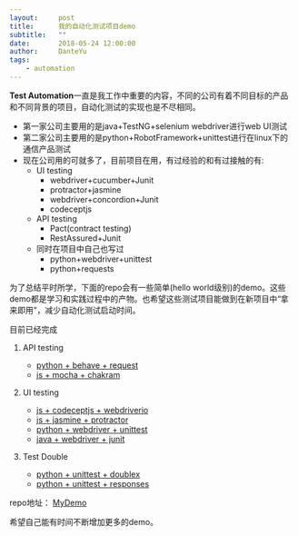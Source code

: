 ```yaml
---
layout:     post
title:      我的自动化测试项目demo
subtitle:   ""
date:       2018-05-24 12:00:00
author:     DanteYu
tags:
    - automation
---
```


**Test Automation**一直是我工作中重要的内容，不同的公司有着不同目标的产品和不同背景的项目，自动化测试的实现也是不尽相同。

* 第一家公司主要用的是java+TestNG+selenium webdriver进行web UI测试
* 第二家公司主要用的是python+RobotFramework+unittest进行在linux下的通信产品测试
* 现在公司用的可就多了，目前项目在用，有过经验的和有过接触的有:
  * UI testing
    * webdriver+cucumber+Junit
    * protractor+jasmine
    * webdriver+concordion+Junit
    * codeceptjs
  * API testing
    * Pact(contract testing)
    * RestAssured+Junit
  * 同时在项目中自己也写过
    * python+webdriver+unittest
    * python+requests

为了总结平时所学，下面的repo会有一些简单(hello world级别)的demo。这些demo都是学习和实践过程中的产物。也希望这些测试项目能做到在新项目中“拿来即用”，减少自动化测试启动时间。

目前已经完成
1. API testing
   * [python + behave + request](https://github.com/DanteYu/Test_Automation_Demo/tree/master/APITesting/python_behave_requests)
   * [js + mocha + chakram](https://github.com/DanteYu/Test_Automation_Demo/tree/master/APITesting/js_mocha_chakram)

2. UI testing
   * [js + codeceptjs + webdriverio](https://github.com/DanteYu/Test_Automation_Demo/tree/master/UITesting/js_codeceptjs_webdriverio)
   * [js + jasmine + protractor](https://github.com/DanteYu/Test_Automation_Demo/tree/master/UITesting/js_jasmine_protractor)
   * [python + webdriver + unittest](https://github.com/DanteYu/Test_Automation_Demo/tree/master/UITesting/python_webdriver_unittest)
   * [java + webdriver + junit](https://github.com/DanteYu/Test_Automation_Demo/tree/master/UITesting/java_webdriver_junit)

3. Test Double
   * [python + unittest + doublex](https://github.com/DanteYu/Test_Automation_Demo/tree/master/TestDouble/python_unittest_doublex)
   * [python + unittest + responses](https://github.com/DanteYu/Test_Automation_Demo/tree/master/TestDouble/python_unittest_responses)


repo地址： [MyDemo](https://github.com/DanteYu/Test_Automation_Demo)

希望自己能有时间不断增加更多的demo。
